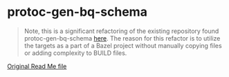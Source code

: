 # protoc-gen-bq-schema

> Note, this is a significant refactoring of the existing repository
> found protoc-gen-bq-schema [here](https://github.com/GoogleCloudPlatform/protoc-gen-bq-schema).
> The reason for this refactor is to utilize the targets as a part of a 
> Bazel project without manually copying files or adding complexity to BUILD
> files.

[Original Read Me file](docs/original_readme.md)


